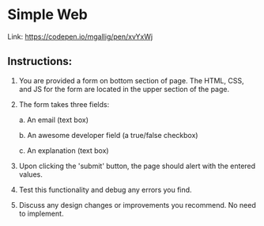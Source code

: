 # Simple Web

Link:
https://codepen.io/mgallig/pen/xvYxWj

## Instructions:

1. You are provided a form on bottom section of page. The HTML, CSS, and JS for the form are located in the upper section of the page.

2. The form takes three fields:

    a. An email (text box)
  
    b. An awesome developer field (a true/false checkbox)
  
    c. An explanation (text box)
  
3. Upon clicking the 'submit' button, the page should alert with the entered values.

4. Test this functionality and debug any errors you find.

5. Discuss any design changes or improvements you recommend. No need to implement.
